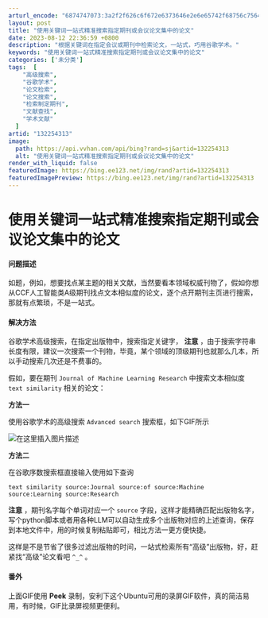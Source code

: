 ```yaml
---
arturl_encode: "6874747073:3a2f2f626c6f672e6373646e2e6e65742f68756c7564616e2f:61727469636c652f64657461696c732f313332323534333133"
layout: post
title: "使用关键词一站式精准搜索指定期刊或会议论文集中的论文"
date: 2023-08-12 22:36:59 +0800
description: "根据关键词在指定会议或期刊中检索论文，一站式，巧用谷歌学术。"
keywords: "使用关键词一站式精准搜索指定期刊或会议论文集中的论文"
categories: ['未分类']
tags:  [
    "高级搜索",
    "谷歌学术",
    "论文检索",
    "论文搜索",
    "检索制定期刊",
    "文献查找",
    "学术文献"
  ]
artid: "132254313"
image:
  path: https://api.vvhan.com/api/bing?rand=sj&artid=132254313
  alt: "使用关键词一站式精准搜索指定期刊或会议论文集中的论文"
render_with_liquid: false
featuredImage: https://bing.ee123.net/img/rand?artid=132254313
featuredImagePreview: https://bing.ee123.net/img/rand?artid=132254313
---
```


# 使用关键词一站式精准搜索指定期刊或会议论文集中的论文

#### 问题描述

如题，例如，想要找点某主题的相关文献，当然要看本领域权威刊物了，假如你想从CCF人工智能类A级期刊找点文本相似度的论文，逐个点开期刊主页进行搜索，那就有点繁琐，不是一站式。

#### 解决方法

谷歌学术高级搜索，在指定出版物中，搜索指定关键字，
**注意**
，由于搜索字符串长度有限，建议一次搜索一个刊物，毕竟，某个领域的顶级期刊也就那么几本，所以手动搜索几次还是不费事的。

假如，要在期刊
`Journal of Machine Learning Research`
中搜索文本相似度
`text similarity`
相关的论文：

**方法一**
  
使用谷歌学术的高级搜索
`Advanced search`
搜索框，如下GIF所示
  
![在这里插入图片描述](https://i-blog.csdnimg.cn/blog_migrate/bd9842d2ccd7ce0280a14534f0502bc8.gif#pic_center)

**方法二**
  
在谷歌序数搜索框直接输入使用如下查询
  
`text similarity source:Journal source:of source:Machine source:Learning source:Research`
  
**注意**
，期刊名字每个单词对应一个
`source`
字段，这样才能精确匹配出版物名字，写个python脚本或者用各种LLM可以自动生成多个出版物对应的上述查询，保存到本地文件中，用的时候复制粘贴即可，相比方法一更方便快捷。

这样是不是节省了很多过滤出版物的时间，一站式检索所有“高级”出版物，好，赶紧找“高级”论文看吧
`^_^`
。

#### 番外

上面GIF使用
**Peek**
录制，安利下这个Ubuntu可用的录屏GIF软件，真的简洁易用，有时候，GIF比录屏视频更便利。